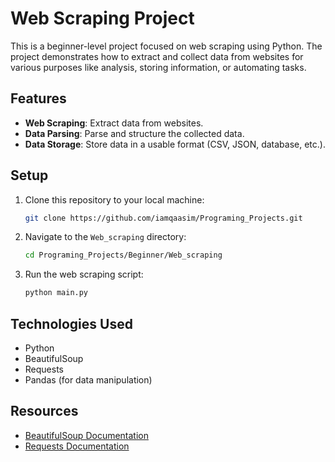 # Web Scraping Project

This is a beginner-level project focused on web scraping using Python. The project demonstrates how to extract and collect data from websites for various purposes like analysis, storing information, or automating tasks.

## Features

- **Web Scraping**: Extract data from websites.
- **Data Parsing**: Parse and structure the collected data.
- **Data Storage**: Store data in a usable format (CSV, JSON, database, etc.).

## Setup

1. Clone this repository to your local machine:
    ```bash
    git clone https://github.com/iamqaasim/Programing_Projects.git
    ```

2. Navigate to the `Web_scraping` directory:
    ```bash
    cd Programing_Projects/Beginner/Web_scraping
    ```

4. Run the web scraping script:
    ```bash
    python main.py
    ```

## Technologies Used

- Python
- BeautifulSoup
- Requests
- Pandas (for data manipulation)

## Resources

- [BeautifulSoup Documentation](https://www.crummy.com/software/BeautifulSoup/bs4/doc/)
- [Requests Documentation](https://docs.python-requests.org/en/latest/)
